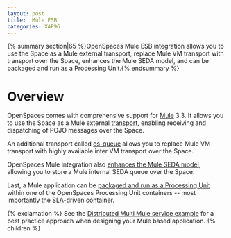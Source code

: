 ```yaml
---
layout: post
title:  Mule ESB
categories: XAP96
---
```


{% summary section|65 %}OpenSpaces Mule ESB integration allows you to use the Space as a Mule external transport, replace Mule VM transport with transport over the Space, enhances the Mule SEDA model, and can be packaged and run as a Processing Unit.{% endsummary %}

# Overview

OpenSpaces comes with comprehensive support for [Mule](http://www.mulesoft.org/) 3.3. It allows you to use the Space as a Mule external [transport](/xap96/mule-event-container-transport.html), enabling receiving and dispatching of POJO messages over the Space.

An additional transport called [os-queue](/xap96/mule-queue-provider.html) allows you to replace Mule VM transport with highly available inter VM transport over the Space.

OpenSpaces Mule integration also [enhances the Mule SEDA model](/xap96/mule-seda-model.html), allowing you to store a Mule internal SEDA queue over the Space.

Last, a Mule application can be [packaged and run as a Processing Unit](/xap96/mule-processing-unit.html) within one of the OpenSpaces Processing Unit containers -- most importantly the SLA-driven container.

{% exclamation %} See the [Distributed Multi Mule service example](/sbp/mule-esb-example.html) for a best practice approach when designing your Mule based application.
{% children %}

